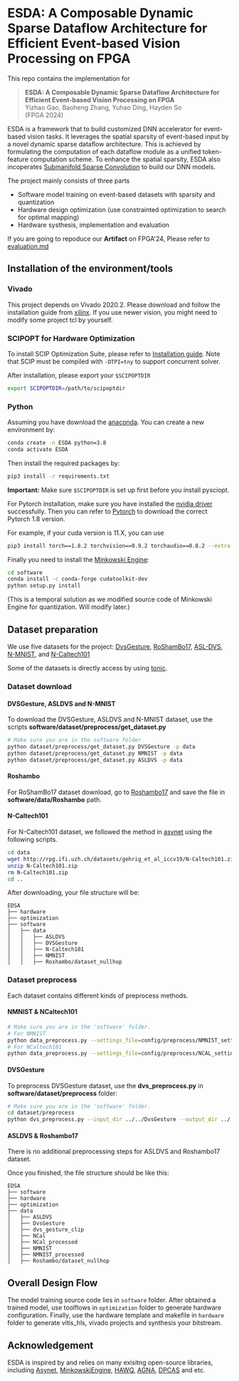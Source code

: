 # ESDA: A Composable Dynamic Sparse Dataflow Architecture for Efficient Event-based Vision Processing on FPGA

This repo contains the implementation for

> **ESDA: A Composable Dynamic Sparse Dataflow Architecture for Efficient Event-based Vision Processing on FPGA**  
> Yizhao Gao, Baoheng Zhang, Yuhao Ding, Hayden So  
> (FPGA 2024)

ESDA is a framework that to build customized DNN accelerator for event-based vision tasks. It leverages the spatial sparsity of event-based input by a novel dynamic sparse dataflow architecture. This is achieved by formulating the computation of each dataflow module as a unified token-feature computation scheme. To enhance the spatial sparsity, ESDA also incoperates [Submanifold Sparse Convolution](https://arxiv.org/abs/1706.01307) to build our DNN models. 


The project mainly consists of three parts
- Software model training on event-based datasets with sparsity and quantization 
- Hardware design optimization (use constrainted optimization to search for optimal mapping)
- Hardware systhesis, implementation and evaluation



If you are going to repoduce our **Artifact** on FPGA'24, Please refer to [evaluation.md](evaluation.md)


## Installation of the environment/tools

### Vivado
This project depends on Vivado 2020.2. Please download and follow the installation guide from [xilinx](https://www.xilinx.com/support/download/index.html/content/xilinx/en/downloadNav/vivado-design-tools/archive.html).
If you use newer vision, you might need to modify some project tcl by yourself.



### SCIPOPT for Hardware Optimization
To install SCIP Optimization Suite, please refer to [Installation guide](https://www.scipopt.org/doc/html/md_INSTALL.php). Note that SCIP must be compiled with `-DTPI=tny` to support concurrent solver.

After installation, please export your `$SCIPOPTDIR`
```bash
export SCIPOPTDIR=/path/to/scipoptdir
```



### Python

Assuming you have download the [anaconda](https://www.anaconda.com/download). You can create a new environment by:

```bash
conda create -n ESDA python=3.8
conda activate ESDA
```


Then install the required packages by:
```bash
pip3 install -r requirements.txt
```
**Important:** Make sure `$SCIPOPTDIR` is set up first before you install pysciopt.


For Pytorch installation, make sure you have installed the [nvidia driver](https://www.nvidia.com/download/index.aspx) successfully. Then you can refer to [Pytorch](https://pytorch.org/get-started/previous-versions/) to download the correct Pytorch 1.8 version.


For example, if your cuda version is 11.X, you can use
```bash
pip3 install torch==1.8.2 torchvision==0.9.2 torchaudio==0.8.2 --extra-index-url https://download.pytorch.org/whl/lts/1.8/cu111
```

Finally you need to install the [Minkowski Engine](https://github.com/NVIDIA/MinkowskiEngine):
```bash
cd software
conda install -c conda-forge cudatoolkit-dev
python setup.py install
```
(This is a temporal solution as we modified source code of Minkowski Engine for quantization. Will modify later.)



## Dataset preparation

We use five datasets for the project: 
[DvsGesture](https://research.ibm.com/interactive/dvsgesture/), 
[RoShamBo17](http://sensors.ini.uzh.ch/databases.html), 
[ASL-DVS](https://github.com/PIX2NVS/NVS2Graph), 
[N-MNIST](https://www.garrickorchard.com/datasets/n-mnist), and 
[N-Caltech101](https://www.garrickorchard.com/datasets/n-caltech101)


Some of the datasets is directly access by using [tonic](https://github.com/neuromorphs/tonic).

### Dataset download

#### DVSGesture, ASLDVS and N-MNIST
To download the DVSGesture, ASLDVS and N-MNIST dataset, use the scripts **software/dataset/preprocess/get_dataset.py**
```bash
# Make sure you are in the software folder
python dataset/preprocess/get_dataset.py DVSGesture -p data
python dataset/preprocess/get_dataset.py NMNIST -p data
python dataset/preprocess/get_dataset.py ASLDVS -p data
```

#### Roshambo
For RoShamBo17 dataset download, go to [Roshambo17](https://docs.google.com/document/d/e/2PACX-1vTNWYgwyhrutBu5GpUSLXC4xSHzBbcZreoj0ljE837m9Uk5FjYymdviBJ5rz-f2R96RHrGfiroHZRoH/pub#h.uzavf0ex4d2e) and save the file in **software/data/Roshambo** path.


#### N-Caltech101
For N-Caltech101 dataset, we followed the method in [asynet](https://github.com/uzh-rpg/rpg_asynet) using the following scripts.

```bash
cd data
wget http://rpg.ifi.uzh.ch/datasets/gehrig_et_al_iccv19/N-Caltech101.zip
unzip N-Caltech101.zip
rm N-Caltech101.zip
cd ..
```


After downloading, your file structure will be:
```
EDSA
├── hardware
├── optimization
├── software
│   ├── data
│   │   ├── ASLDVS
│   │   ├── DVSGesture
│   │   ├── N-Caltech101
│   │   ├── NMNIST
│   │   ├── Roshambo/dataset_nullhop
```


### Dataset preprocess

Each dataset contains different kinds of preprocess methods.


#### NMNIST & NCaltech101

```bash
# Make sure you are in the 'software' folder.
# For NMNIST
python data_preprocess.py --settings_file=config/preprocess/NMNIST_settings_sgd.yaml --preprocess -s dataset/preprocess/NMNIST_preprocessed --window_size 200000 --overlap_ratio 0.5
# For NCaltech101
python data_preprocess.py --settings_file=config/preprocess/NCAL_settings_sgd.yaml --preprocess -s dataset/preprocess/NCal_preprocessed --window_size 0.1 --overlap_ratio 0.5
```

#### DVSGesture

To preprocess DVSGesture dataset, use the **dvs_preprocess.py** in **software/dataset/preprocess** folder:
```bash
# Make sure you are in the 'software' folder.
cd dataset/preprocess
python dvs_preprocess.py --input_dir ../../DvsGesture --output_dir ../../dvs_gesture_clip
```

#### ASLDVS & Roshambo17

There is no additional preprocessing steps for ASLDVS and Roshambo17 dataset.



Once you finished, the file structure should be like this:

```
EDSA
├── software
├── hardware
├── optimization
├── data
│   ├── ASLDVS
│   ├── DvsGesture
│   ├── dvs_gesture_clip
│   ├── NCal
│   ├── NCal_processed
│   ├── NMNIST
│   ├── NMNIST_processed
│   ├── Roshambo/dataset_nullhop
```


## Overall Design Flow
The model training source code lies in `software` folder. After obtained a trained model, use toolflows in `optimization` folder to generate hardware configuration. Finally, use the hardware template and makefile in `hardware` folder to generate vitis_hls, vivado projects and synthesis your bitstream. 


## Acknowledgement
ESDA is inspired by and relies on many exisitng open-source libraries, including [Asynet](https://github.com/uzh-rpg/rpg_asynet), [MinkowskiEngine](https://github.com/NVIDIA/MinkowskiEngine), [HAWQ](https://github.com/Zhen-Dong/HAWQ), [AGNA](https://github.com/CASR-HKU/AGNA-FCCM2023), [DPCAS](https://github.com/CASR-HKU/DPACS) and etc. 


